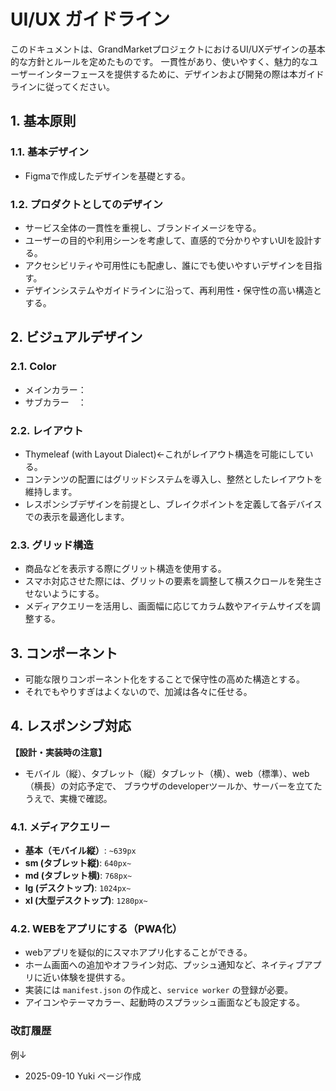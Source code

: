 # UI/UX ガイドライン

このドキュメントは、GrandMarketプロジェクトにおけるUI/UXデザインの基本的な方針とルールを定めたものです。
一貫性があり、使いやすく、魅力的なユーザーインターフェースを提供するために、デザインおよび開発の際は本ガイドラインに従ってください。

## 1. 基本原則

### 1.1. 基本デザイン
- Figmaで作成したデザインを基礎とする。

### 1.2. プロダクトとしてのデザイン
- サービス全体の一貫性を重視し、ブランドイメージを守る。
- ユーザーの目的や利用シーンを考慮して、直感的で分かりやすいUIを設計する。
- アクセシビリティや可用性にも配慮し、誰にでも使いやすいデザインを目指す。
- デザインシステムやガイドラインに沿って、再利用性・保守性の高い構造とする。


## 2. ビジュアルデザイン

### 2.1. Color
-  メインカラー：
-  サブカラー　：

### 2.2. レイアウト
- Thymeleaf (with Layout Dialect)←これがレイアウト構造を可能にしている。
- コンテンツの配置にはグリッドシステムを導入し、整然としたレイアウトを維持します。
- レスポンシブデザインを前提とし、ブレイクポイントを定義して各デバイスでの表示を最適化します。

### 2.3. グリッド構造
- 商品などを表示する際にグリット構造を使用する。
- スマホ対応させた際には、グリットの要素を調整して横スクロールを発生させないようにする。
- メディアクエリーを活用し、画面幅に応じてカラム数やアイテムサイズを調整する。



## 3. コンポーネント
- 可能な限りコンポーネント化をすることで保守性の高めた構造とする。
- それでもやりすぎはよくないので、加減は各々に任せる。


## 4. レスポンシブ対応

**【設計・実装時の注意】**
- モバイル（縦）、タブレット（縦）タブレット（横）、web（標準）、web（横長）の対応予定で、 ブラウザのdeveloperツールか、サーバーを立てたうえで、実機で確認。

### 4.1. メディアクエリー

- **基本（モバイル縦）**: `~639px`
- **sm (タブレット縦)**: `640px~`
- **md (タブレット横)**: `768px~`
- **lg (デスクトップ)**: `1024px~`
- **xl (大型デスクトップ)**: `1280px~`

### 4.2. WEBをアプリにする（PWA化）
- webアプリを疑似的にスマホアプリ化することができる。
- ホーム画面への追加やオフライン対応、プッシュ通知など、ネイティブアプリに近い体験を提供する。
- 実装には `manifest.json` の作成と、`service worker` の登録が必要。
- アイコンやテーマカラー、起動時のスプラッシュ画面なども設定する。


### 改訂履歴
例↓
- 2025-09-10 Yuki ページ作成
